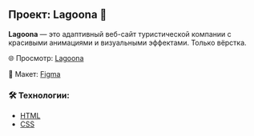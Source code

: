 ## Проект: Lagoona 🌴

**Lagoona** — это адаптивный веб-сайт туристической компании с красивыми анимациями и визуальными эффектами. Только вёрстка.

🌐 Просмотр:
[Lagoona](https://cheradam13.github.io/Lagoona/)

🎨 Макет:
[Figma](https://www.figma.com/design/tjkkfkHDXlGscyVbS3emln/Lagoona?node-id=0-1&p=f&t=imdj5c8wQjq11Roh-0)

### 🛠️ Технологии:

- [HTML](https://developer.mozilla.org/ru/docs/Web/HTML)
- [CSS](https://developer.mozilla.org/en-US/docs/Web/CSS)
